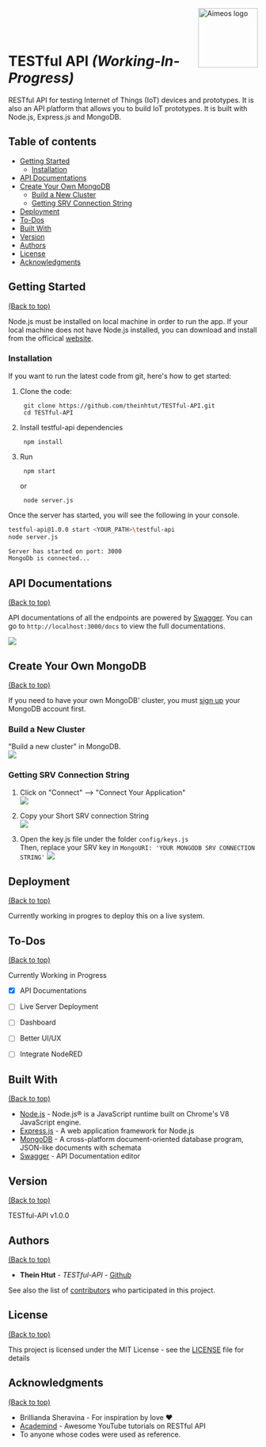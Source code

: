 <img src="./imgs/TESTful_Logo.png" alt="Aimeos logo" title="TESTful API" align="right" height="120" />
<br>
<br>
<br>


# TESTful API *(Working-In-Progress)*

RESTful API for testing Internet of Things (IoT) devices and prototypes. It is also an API platform that allows you to build IoT prototypes. It is built with Node.js, Express.js and MongoDB.

## Table of contents

- [Getting Started](#getting-started)
    - [Installation](#installation)
- [API Documentations](#api-documentations)
- [Create Your Own MongoDB](#create-your-own-mongodb)
    - [Build a New Cluster](#build-a-new-cluster)
    - [Getting SRV Connection String](#getting-srv-connection-string)
- [Deployment](#deployment)
- [To-Dos](#to-dos)
- [Built With](#built-with)
- [Version](#version)
- [Authors](#authors)
- [License](#license)
- [Acknowledgments](#acknowledgments)


## Getting Started
[(Back to top)](#table-of-contents)

Node.js must be installed on local machine in order to run the app. If your local machine does not have Node.js installed, you can download and install from the officical [website](https://nodejs.org/en/download/).


### Installation

If you want to run the latest code from git, here's how to get started:

1. Clone the code:

        git clone https://github.com/theinhtut/TESTful-API.git
        cd TESTful-API

2. Install testful-api dependencies

        npm install

3. Run

        npm start
   or

        node server.js

Once the server has started, you will see the following in your console.
```sh        
testful-api@1.0.0 start <YOUR_PATH>\testful-api
node server.js

Server has started on port: 3000
MongoDb is connected...
```

## API Documentations
[(Back to top)](#table-of-contents)

API documentations of all the endpoints are powered by [Swagger](https://swagger.io/). You can go to `http://localhost:3000/docs` to view the full documentations.  

![](imgs/swagger-ui.jpg)


## Create Your Own MongoDB
[(Back to top)](#table-of-contents)

If you need to have your own MongoDB' cluster, you must [sign up](https://www.mongodb.com/) your MongoDB account first.

### Build a New Cluster
"Build a new cluster" in MongoDB.  
![](imgs/mongodb-newcluster.JPG)

### Getting SRV Connection String  
1.  Click on "Connect" --> "Connect Your Application"  
![](imgs/mongodb-connectapp.png)

2.  Copy your Short SRV connection String  
![](imgs/mongodb-copysrv.JPG)

3. Open the key.js file under the folder `config/keys.js`  
Then, replace your SRV key in `MongoURI: 'YOUR MONGODB SRV CONNECTION STRING'`
![](imgs/mongodb-keys-srv.JPG)


## Deployment
[(Back to top)](#table-of-contents)

Currently working in progres to deploy this on a live system.

## To-Dos
[(Back to top)](#table-of-contents)

Currently Working in Progress
- [x] API Documentations
- [ ] Live Server Deployment
- [ ] Dashboard
- [ ] Better UI/UX
- [ ] Integrate NodeRED


## Built With
[(Back to top)](#table-of-contents)

* [Node.js](http://nodejs.org/) - Node.js® is a JavaScript runtime built on Chrome's V8 JavaScript engine.
* [Express.js](https://expressjs.com/) - A web application framework for Node.js
* [MongoDB](https://www.mongodb.com/) - A cross-platform document-oriented database program, JSON-like documents with schemata
* [Swagger](https://swagger.io/) - API Documentation editor



## Version
[(Back to top)](#table-of-contents)

TESTful-API v1.0.0

## Authors
[(Back to top)](#table-of-contents)

* **Thein Htut** - *TESTful-API* - [Github](https://github.com/theinhtut)

See also the list of [contributors](https://github.com/theinhtut/TESTful-API/graphs/contributors) who participated in this project.

## License
[(Back to top)](#table-of-contents)

This project is licensed under the MIT License - see the [LICENSE](LICENSE) file for details

## Acknowledgments
[(Back to top)](#table-of-contents)

* Brillianda Sheravina - For inspiration by love ❤
* [Academind](https://www.youtube.com/channel/UCSJbGtTlrDami-tDGPUV9-w) - Awesome YouTube tutorials on RESTful API
* To anyone whose codes were used as reference.
